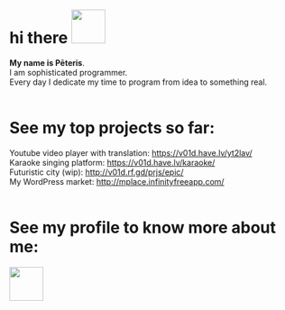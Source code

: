 # hi there <img src='https://media.tenor.com/_rAgn1VgQdIAAAAi/wave.gif' width='60px'>
<b>My name is Pēteris</b>.<br>
I am sophisticated programmer.<br>
Every day I dedicate my time to program from idea to something real.<br><br>

# See my top projects so far:<br>

Youtube video player with translation: https://v01d.have.lv/yt2lav/
<br>
Karaoke singing platform: https://v01d.have.lv/karaoke/
<br>
Futuristic city (wip): http://v01d.rf.gd/prjs/epic/ <br>
My WordPress market: http://mplace.infinityfreeapp.com/ <br><br>

# See my profile to know more about me:

<img src='https://cdn2.iconfinder.com/data/icons/social-media-2285/512/1_Linkedin_unofficial_colored_svg-512.png' width='60px'><br><br>
